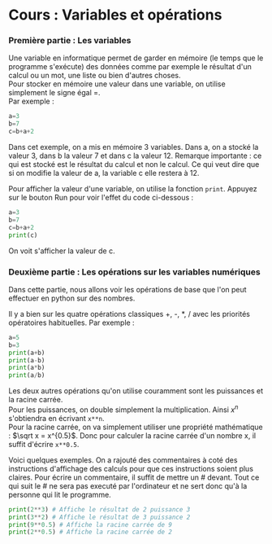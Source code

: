 # Cours : Variables et opérations

### Première partie : Les variables

Une variable en informatique permet de garder en mémoire (le temps que le programme s'exécute) des données comme par exemple le résultat d'un calcul ou un mot, une liste ou bien d'autres choses.  
Pour stocker en mémoire une valeur dans une variable, on utilise simplement le signe égal =.  
Par exemple : 
```python
a=3
b=7
c=b+a+2
```
Dans cet exemple, on a mis en mémoire 3 variables. Dans a, on a stocké la valeur 3, dans b la valeur 7 et dans c la valeur 12. Remarque importante : ce qui est stocké est le résultat du calcul et non le calcul. Ce qui veut dire que si on modifie la valeur de a, la variable c elle restera à 12.

Pour afficher la valeur d'une variable, on utilise la fonction `print`. Appuyez sur le bouton Run pour voir l'effet du code ci-dessous :
```python runnable
a=3
b=7
c=b+a+2
print(c)
```
On voit s'afficher la valeur de c. 

### Deuxième partie : Les opérations sur les variables numériques

Dans cette partie, nous allons voir les opérations de base que l'on peut effectuer en python sur des nombres.

Il y a bien sur les quatre opérations classiques +, -, \*, / avec les priorités opératoires habituelles. Par exemple :
```python runnable
a=5
b=3
print(a+b)
print(a-b)
print(a*b)
print(a/b)
```

Les deux autres opérations qu'on utilise couramment sont les puissances et la racine carrée.  
Pour les puissances, on double simplement la multiplication. Ainsi $`x^n`$ s'obtiendra en écrivant `x**n`.  
Pour la racine carrée, on va simplement utiliser une propriété mathématique : $`\sqrt x = x^{0.5}`$. Donc pour calculer la racine carrée d'un nombre x, il suffit d'écrire `x**0.5`.

Voici quelques exemples. On a rajouté des commentaires à coté des instructions d'affichage des calculs pour que ces instructions soient plus claires. Pour écrire un commentaire, il suffit de mettre un # devant. Tout ce qui suit le # ne sera pas executé par l'ordinateur et ne sert donc qu'à la personne qui lit le programme.

```python runnable
print(2**3) # Affiche le résultat de 2 puissance 3
print(3**2) # Affiche le résultat de 3 puissance 2
print(9**0.5) # Affiche la racine carrée de 9
print(2**0.5) # Affiche la racine carrée de 2
```

